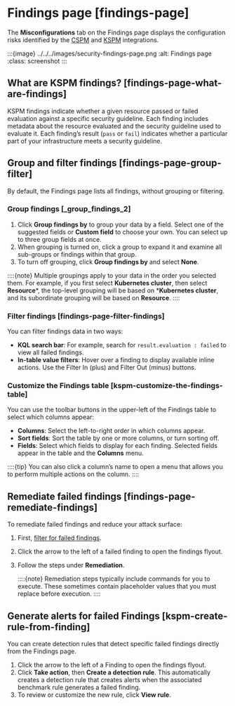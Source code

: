 # Findings page [findings-page]

The **Misconfigurations** tab on the Findings page displays the configuration risks identified by the [CSPM](../../../solutions/security/cloud/cloud-security-posture-management.md) and [KSPM](../../../solutions/security/cloud/kubernetes-security-posture-management.md) integrations.

:::{image} ../../../images/security-findings-page.png
:alt: Findings page
:class: screenshot
:::


## What are KSPM findings? [findings-page-what-are-findings]

KSPM findings indicate whether a given resource passed or failed evaluation against a specific security guideline. Each finding includes metadata about the resource evaluated and the security guideline used to evaluate it. Each finding’s result (`pass` or `fail`) indicates whether a particular part of your infrastructure meets a security guideline.


## Group and filter findings [findings-page-group-filter]

By default, the Findings page lists all findings, without grouping or filtering.


### Group findings [_group_findings_2]

1. Click **Group findings by** to group your data by a field. Select one of the suggested fields or **Custom field** to choose your own. You can select up to three group fields at once.
2. When grouping is turned on, click a group to expand it and examine all sub-groups or findings within that group.
3. To turn off grouping, click **Group findings by** and select **None**.

::::{note}
Multiple groupings apply to your data in the order you selected them. For example, if you first select **Kubernetes cluster**, then select **Resource***, the top-level grouping will be based on ***Kubernetes cluster**, and its subordinate grouping will be based on **Resource**.
::::



### Filter findings [findings-page-filter-findings]

You can filter findings data in two ways:

* **KQL search bar**: For example, search for `result.evaluation : failed` to view all failed findings.
* **In-table value filters**: Hover over a finding to display available inline actions. Use the Filter In (plus) and Filter Out (minus) buttons.


### Customize the Findings table [kspm-customize-the-findings-table]

You can use the toolbar buttons in the upper-left of the Findings table to select which columns appear:

* **Columns**: Select the left-to-right order in which columns appear.
* **Sort fields**: Sort the table by one or more columns, or turn sorting off.
* **Fields**: Select which fields to display for each finding. Selected fields appear in the table and the **Columns** menu.

::::{tip}
You can also click a column’s name to open a menu that allows you to perform multiple actions on the column.
::::



## Remediate failed findings [findings-page-remediate-findings]

To remediate failed findings and reduce your attack surface:

1. First, [filter for failed findings](../../../solutions/security/cloud/findings-page.md#cspm-findings-page-filter-findings).
2. Click the arrow to the left of a failed finding to open the findings flyout.
3. Follow the steps under **Remediation**.

    ::::{note}
    Remediation steps typically include commands for you to execute. These sometimes contain placeholder values that you must replace before execution.
    ::::



## Generate alerts for failed Findings [kspm-create-rule-from-finding]

You can create detection rules that detect specific failed findings directly from the Findings page.

1. Click the arrow to the left of a Finding to open the findings flyout.
2. Click **Take action**, then **Create a detection rule**. This automatically creates a detection rule that creates alerts when the associated benchmark rule generates a failed finding.
3. To review or customize the new rule, click **View rule**.
